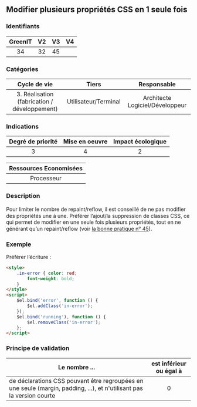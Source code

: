 ## Modifier plusieurs propriétés CSS en 1 seule fois

### Identifiants

| GreenIT |  V2  |  V3  |  V4  |
|:-------:|:----:|:----:|:----:|
|  34    | 32  | 45  |      |

### Catégories

| Cycle de vie |  Tiers  |  Responsable  |
|:---------:|:----:|:----:|
| 3. Réalisation (fabrication / développement) | Utilisateur/Terminal | Architecte Logiciel/Développeur |

### Indications

| Degré de priorité |      Mise en oeuvre       |  Impact écologique    |
|:-------------------:|:-------------------------:|:---------------------:|
| 3 | 4 | 2 |

|Ressources Economisées                                      |
|:----------------------------------------------------------:|
| Processeur |

### Description

Pour limiter le nombre de repaint/reﬂow, il est conseillé de ne pas modifier des propriétés une à une. 
Préférer l’ajout/la suppression de classes CSS, ce qui permet de modifier en une seule fois plusieurs propriétés, tout en ne générant qu’un repaint/reﬂow (voir [la bonne pratique n° 45](/chapters/bonne_pratique_045_fr.md)).

### Exemple

Préférer l’écriture :
```html
<style>
    .in-error { color: red;
        font-weight: bold;
    }
</style>
<script>
    $el.bind('error', function () {
        $el.addClass('in-error');
    });
    $el.bind('running'), function () {
        $el.removeClass('in-error');
    };
</script>
```


### Principe de validation

| Le nombre ...     | est inférieur ou égal à   |  
|-------------------|:-------------------------:|
| de déclarations CSS pouvant être regroupées en une seule (margin, padding, ...), et n'utilisant pas la version courte  | 0  |
